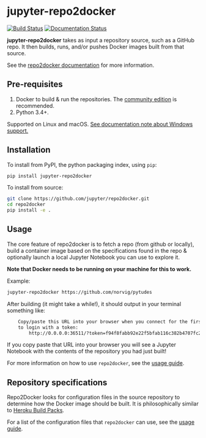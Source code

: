 # jupyter-repo2docker

[![Build Status](https://travis-ci.org/jupyter/repo2docker.svg?branch=master)](https://travis-ci.org/jupyter/repo2docker)
[![Documentation Status](https://readthedocs.org/projects/repo2docker/badge/?version=latest)](http://repo2docker.readthedocs.io/en/latest/?badge=latest)

**jupyter-repo2docker** takes as input a repository source, such as a GitHub
repo. It then builds, runs, and/or pushes Docker images built from that source.

See the [repo2docker documentation](http://repo2docker.readthedocs.io)
for more information.

## Pre-requisites

1. Docker to build & run the repositories. The [community edition](https://store.docker.com/search?type=edition&offering=community)
   is recommended.
2. Python 3.4+.

Supported on Linux and macOS. [See documentation note about Windows support.](http://repo2docker.readthedocs.io/en/latest/install.html#note-about-windows-support)

## Installation

To install from PyPI, the python packaging index, using `pip`:

```bash
pip install jupyter-repo2docker
```

To install from source:

```bash
git clone https://github.com/jupyter/repo2docker.git
cd repo2docker
pip install -e .
```

## Usage

The core feature of repo2docker is to fetch a repo (from github or locally),
build a container image based on the specifications found in the repo &
optionally launch a local Jupyter Notebook you can use to explore it.

**Note that Docker needs to be running on your machine for this to work.**

Example:

```bash
jupyter-repo2docker https://github.com/norvig/pytudes
```

After building (it might take a while!), it should output in your terminal
something like:

```bash
    Copy/paste this URL into your browser when you connect for the first time,
    to login with a token:
        http://0.0.0.0:36511/?token=f94f8fabb92e22f5bfab116c382b4707fc2cade56ad1ace0
```

If you copy paste that URL into your browser you will see a Jupyter Notebook
with the contents of the repository you had just built!

For more information on how to use ``repo2docker``, see the
[usage guide](http://repo2docker.readthedocs.io/en/latest/usage.html).

## Repository specifications

Repo2Docker looks for configuration files in the source repository to
determine how the Docker image should be built. It is philosophically similar
to [Heroku Build Packs](https://devcenter.heroku.com/articles/buildpacks).

For a list of the configuration files that ``repo2docker`` can use,
see the [usage guide](http://repo2docker.readthedocs.io/en/latest/usage.html).
